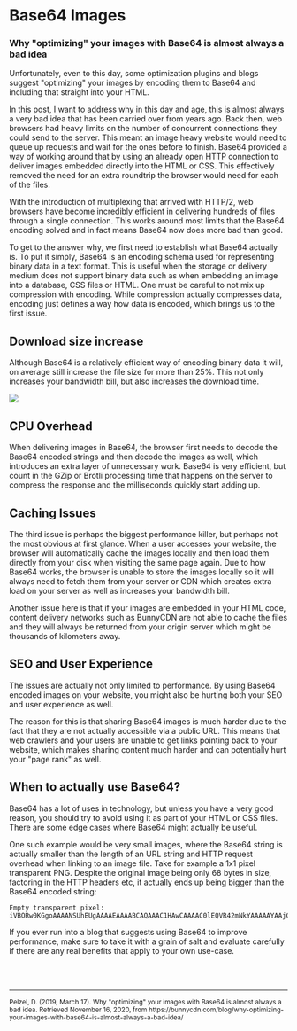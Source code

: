 # Base64 Images

### Why "optimizing" your images with Base64 is almost always a bad idea

Unfortunately, even to this day, some optimization plugins and blogs suggest "optimizing" your images by encoding them to Base64 and including that straight into your HTML.

In this post, I want to address why in this day and age, this is almost always a very bad idea that has been carried over from years ago. Back then, web browsers had heavy limits on the number of concurrent connections they could send to the server. This meant an image heavy website would need to queue up requests and wait for the ones before to finish. Base64 provided a way of working around that by using an already open HTTP connection to deliver images embedded directly into the HTML or CSS. This effectively removed the need for an extra roundtrip the browser would need for each of the files.

With the introduction of multiplexing that arrived with HTTP/2, web browsers have become incredibly efficient in delivering hundreds of files through a single connection. This works around most limits that the Base64 encoding solved and in fact means Base64 now does more bad than good.

To get to the answer why, we first need to establish what Base64 actually is. To put it simply, Base64 is an encoding schema used for representing binary data in a text format. This is useful when the storage or delivery medium does not support binary data such as when embedding an image into a database, CSS files or HTML. One must be careful to not mix up compression with encoding. While compression actually compresses data, encoding just defines a way how data is encoded, which brings us to the first issue.

## Download size increase

Although Base64 is a relatively efficient way of encoding binary data it will, on average still increase the file size for more than 25%. This not only increases your bandwidth bill, but also increases the download time.

![](https://bunnycdn.com/blog/content/images/2019/03/base64-image-size-comparison-1.jpg)

## CPU Overhead

When delivering images in Base64, the browser first needs to decode the Base64 encoded strings and then decode the images as well, which introduces an extra layer of unnecessary work. Base64 is very efficient, but count in the GZip or Brotli processing time that happens on the server to compress the response and the milliseconds quickly start adding up.

## Caching Issues

The third issue is perhaps the biggest performance killer, but perhaps not the most obvious at first glance. When a user accesses your website, the browser will automatically cache the images locally and then load them directly from your disk when visiting the same page again. Due to how Base64 works, the browser is unable to store the images locally so it will always need to fetch them from your server or CDN which creates extra load on your server as well as increases your bandwidth bill.

Another issue here is that if your images are embedded in your HTML code, content delivery networks such as BunnyCDN are not able to cache the files and they will always be returned from your origin server which might be thousands of kilometers away.

## SEO and User Experience

The issues are actually not only limited to performance. By using Base64 encoded images on your website, you might also be hurting both your SEO and user experience as well.

The reason for this is that sharing Base64 images is much harder due to the fact that they are not actually accessible via a public URL. This means that web crawlers and your users are unable to get links pointing back to your website, which makes sharing content much harder and can potentially hurt your "page rank" as well.

## When to actually use Base64?

Base64 has a lot of uses in technology, but unless you have a very good reason, you should try to avoid using it as part of your HTML or CSS files. There are some edge cases where Base64 might actually be useful.

One such example would be very small images, where the Base64 string is actually smaller than the length of an URL string and HTTP request overhead when linking to an image file. Take for example a 1x1 pixel transparent PNG. Despite the original image being only 68 bytes in size, factoring in the HTTP headers etc, it actually ends up being bigger than the Base64 encoded string:

```
Empty transparent pixel:
iVBORw0KGgoAAAANSUhEUgAAAAEAAAABCAQAAAC1HAwCAAAAC0lEQVR42mNkYAAAAAYAAjCB0C8AAAAASUVORK5CYII=
```

If you ever run into a blog that suggests using Base64 to improve performance, make sure to take it with a grain of salt and evaluate carefully if there are any real benefits that apply to your own use-case.

<br>
<br>
<hr>
<small>Pelzel, D. (2019, March 17). Why "optimizing" your images with Base64 is almost always a bad idea. Retrieved November 16, 2020, from https://bunnycdn.com/blog/why-optimizing-your-images-with-base64-is-almost-always-a-bad-idea/</small>
<br>